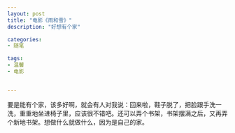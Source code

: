 ```yaml
---
layout: post
title: "电影《雨和雪》"
description: "好想有个家"

categories:
- 随笔

tags:
- 温馨
- 电影


---
```


要是能有个家，该多好啊，就会有人对我说：回来啦，鞋子脱了，把脸跟手洗一洗，重重地坐进椅子里，应该很不错吧。还可以弄个书架，书架摆满之后，又再弄个新地书架。想做什么就做什么，因为是自己的家。







